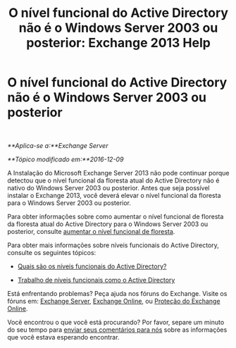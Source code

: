 ﻿---
title: 'O nível funcional do Active Directory não é o Windows Server 2003 ou posterior: Exchange 2013 Help'
TOCTitle: O nível funcional do Active Directory não é o Windows Server 2003 ou posterior
ms:assetid: 45f45976-62ac-4b6c-889a-ebd449402009
ms:mtpsurl: https://technet.microsoft.com/pt-br/library/ms.exch.setupreadiness.forestlevelnotwin2003native(v=EXCHG.150)
ms:contentKeyID: 50485496
ms.date: 05/22/2018
mtps_version: v=EXCHG.150
ms.translationtype: MT
---

# O nível funcional do Active Directory não é o Windows Server 2003 ou posterior

 

_**Aplica-se a:**Exchange Server_

_**Tópico modificado em:**2016-12-09_

A Instalação do Microsoft Exchange Server 2013 não pode continuar porque detectou que o nível funcional da floresta atual do Active Directory não é nativo do Windows Server 2003 ou posterior. Antes que seja possível instalar o Exchange 2013, você deverá elevar o nível funcional da floresta para o Windows Server 2003 ou posterior.

Para obter informações sobre como aumentar o nível funcional de floresta da floresta atual do Active Directory para o Windows Server 2003 ou posterior, consulte [aumentar o nível funcional de floresta](https://go.microsoft.com/fwlink/p/?linkid=294831).

Para obter mais informações sobre níveis funcionais do Active Directory, consulte os seguintes tópicos:

  - [Quais são os níveis funcionais do Active Directory?](https://go.microsoft.com/fwlink/p/?linkid=294832)

  - [Trabalho de níveis funcionais como o Active Directory](https://go.microsoft.com/fwlink/p/?linkid=294833)

Está enfrentando problemas? Peça ajuda nos fóruns do Exchange. Visite os fóruns em: [Exchange Server](https://go.microsoft.com/fwlink/p/?linkid=60612), [Exchange Online](https://go.microsoft.com/fwlink/p/?linkid=267542), ou [Proteção do Exchange Online](https://go.microsoft.com/fwlink/p/?linkid=285351).

Você encontrou o que você está procurando? Por favor, separe um minuto do seu tempo para [enviar seus comentários para nós](mailto:exsetuphelpfeedback@microsoft.com?subject=exchange%202013%20setup%20help%20feedback) sobre as informações que você estava esperando encontrar.

